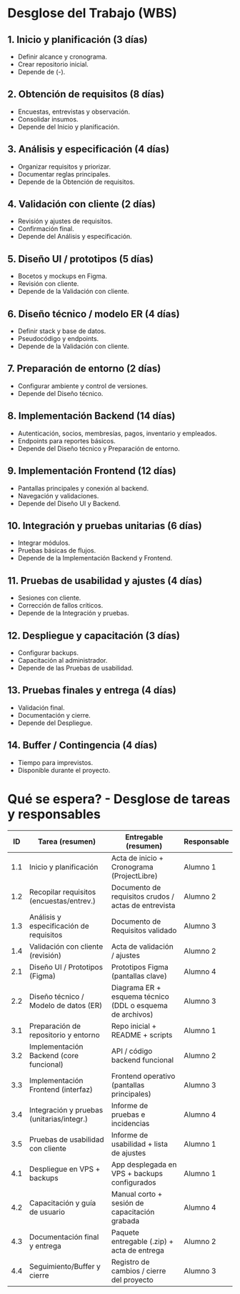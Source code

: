 # Desglose del Trabajo (WBS)

## 1. Inicio y planificación (3 días)
- Definir alcance y cronograma.
- Crear repositorio inicial.
- Depende de (-).

## 2. Obtención de requisitos (8 días)
- Encuestas, entrevistas y observación.
- Consolidar insumos.
- Depende del Inicio y planificación.

## 3. Análisis y especificación (4 días)
- Organizar requisitos y priorizar.
- Documentar reglas principales.
- Depende de la Obtención de requisitos.

## 4. Validación con cliente (2 días)
- Revisión y ajustes de requisitos.
- Confirmación final.
- Depende del Análisis y especificación.

## 5. Diseño UI / prototipos (5 días)
- Bocetos y mockups en Figma.
- Revisión con cliente.
- Depende de la Validación con cliente.

## 6. Diseño técnico / modelo ER (4 días)
- Definir stack y base de datos.
- Pseudocódigo y endpoints.
- Depende de la Validación con cliente.

## 7. Preparación de entorno (2 días)
- Configurar ambiente y control de versiones.
- Depende del Diseño técnico.

## 8. Implementación Backend (14 días)
- Autenticación, socios, membresías, pagos, inventario y empleados.
- Endpoints para reportes básicos.
- Depende del Diseño técnico y Preparación de entorno.

## 9. Implementación Frontend (12 días)
- Pantallas principales y conexión al backend.
- Navegación y validaciones.
- Depende del Diseño UI y Backend.

## 10. Integración y pruebas unitarias (6 días)
- Integrar módulos.
- Pruebas básicas de flujos.
- Depende de la Implementación Backend y Frontend.

## 11. Pruebas de usabilidad y ajustes (4 días)
- Sesiones con cliente.
- Corrección de fallos críticos.
- Depende de la Integración y pruebas.

## 12. Despliegue y capacitación (3 días)
- Configurar backups.
- Capacitación al administrador.
- Depende de las Pruebas de usabilidad.

## 13. Pruebas finales y entrega (4 días)
- Validación final.
- Documentación y cierre.
- Depende del Despliegue.

## 14. Buffer / Contingencia (4 días)
- Tiempo para imprevistos.
- Disponible durante el proyecto.



# Qué se espera? - Desglose de tareas y responsables

| ID   | Tarea (resumen)                                    | Entregable (resumen)                                         | Responsable |
|------|----------------------------------------------------|-------------------------------------------------------------|-------------|
| 1.1  | Inicio y planificación                            | Acta de inicio + Cronograma (ProjectLibre)                   | Alumno 1    |
| 1.2  | Recopilar requisitos (encuestas/entrev.)           | Documento de requisitos crudos / actas de entrevista         | Alumno 2    |
| 1.3  | Análisis y especificación de requisitos            | Documento de Requisitos validado                             | Alumno 3    |
| 1.4  | Validación con cliente (revisión)                 | Acta de validación / ajustes                                 | Alumno 2    |
| 2.1  | Diseño UI / Prototipos (Figma)                    | Prototipos Figma (pantallas clave)                           | Alumno 4    |
| 2.2  | Diseño técnico / Modelo de datos (ER)             | Diagrama ER + esquema técnico (DDL o esquema de archivos)    | Alumno 3    |
| 3.1  | Preparación de repositorio y entorno              | Repo inicial + README + scripts                              | Alumno 1    |
| 3.2  | Implementación Backend (core funcional)           | API / código backend funcional                               | Alumno 2    |
| 3.3  | Implementación Frontend (interfaz)                | Frontend operativo (pantallas principales)                   | Alumno 3    |
| 3.4  | Integración y pruebas (unitarias/integr.)         | Informe de pruebas e incidencias                             | Alumno 4    |
| 3.5  | Pruebas de usabilidad con cliente                  | Informe de usabilidad + lista de ajustes                     | Alumno 1    |
| 4.1  | Despliegue en VPS + backups                       | App desplegada en VPS + backups configurados                 | Alumno 1    |
| 4.2  | Capacitación y guía de usuario                    | Manual corto + sesión de capacitación grabada                | Alumno 4    |
| 4.3  | Documentación final y entrega                     | Paquete entregable (.zip) + acta de entrega                  | Alumno 2    |
| 4.4  | Seguimiento/Buffer y cierre                       | Registro de cambios / cierre del proyecto                    | Alumno 3    |



